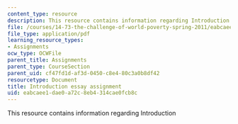 ```yaml
---
content_type: resource
description: This resource contains information regarding Introduction
file: /courses/14-73-the-challenge-of-world-poverty-spring-2011/eabcaee1dae0a72c8eb4314cae0fcb8c_MIT14_73S11_intro.pdf
file_type: application/pdf
learning_resource_types:
- Assignments
ocw_type: OCWFile
parent_title: Assignments
parent_type: CourseSection
parent_uid: cf47fd1d-af3d-0450-c8e4-80c3a0b8df42
resourcetype: Document
title: Introduction essay assignment
uid: eabcaee1-dae0-a72c-8eb4-314cae0fcb8c
---
```

This resource contains information regarding Introduction

